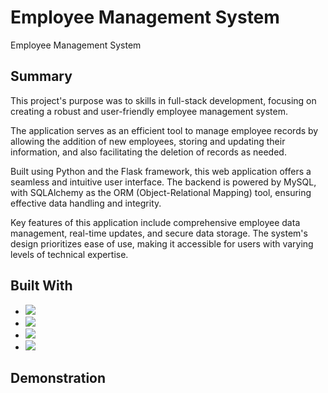 # Employee Management System
Employee Management System

## Summary

This project's purpose was to skills in full-stack development, focusing on creating a robust and user-friendly employee management system.

The application serves as an efficient tool to manage employee records by allowing the addition of new employees, storing and updating their information, and also facilitating the deletion of records as needed.

Built using Python and the Flask framework, this web application offers a seamless and intuitive user interface. The backend is powered by MySQL, with SQLAlchemy as the ORM (Object-Relational Mapping) tool, ensuring effective data handling and integrity.

Key features of this application include comprehensive employee data management, real-time updates, and secure data storage. The system's design prioritizes ease of use, making it accessible for users with varying levels of technical expertise.

## Built With

- <img src="https://img.shields.io/badge/-Python-blue?style=for-the-badge&logo=python&logoColor=FFFF2E" />
- <img src="https://img.shields.io/badge/-Flask-black?style=for-the-badge&logo=flask" />
- <img src="https://img.shields.io/badge/bootstrap-%237952B3.svg?&style=for-the-badge&logo=bootstrap&logoColor=white" />
- <img src="https://img.shields.io/badge/mysql-%2300f.svg?style=for-the-badge&logo=mysql&logoColor=white" /> 

## Demonstration

<img src="" /> 
